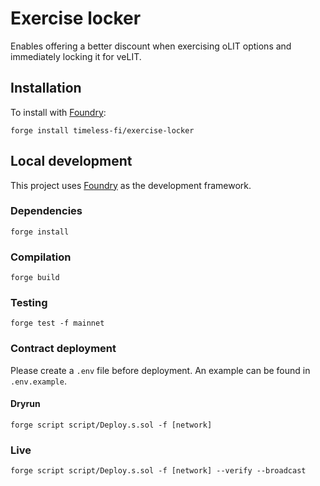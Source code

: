 # Exercise locker

Enables offering a better discount when exercising oLIT options and immediately locking it for veLIT.

## Installation

To install with [Foundry](https://github.com/gakonst/foundry):

```
forge install timeless-fi/exercise-locker
```

## Local development

This project uses [Foundry](https://github.com/gakonst/foundry) as the development framework.

### Dependencies

```
forge install
```

### Compilation

```
forge build
```

### Testing

```
forge test -f mainnet
```

### Contract deployment

Please create a `.env` file before deployment. An example can be found in `.env.example`.

#### Dryrun

```
forge script script/Deploy.s.sol -f [network]
```

### Live

```
forge script script/Deploy.s.sol -f [network] --verify --broadcast
```